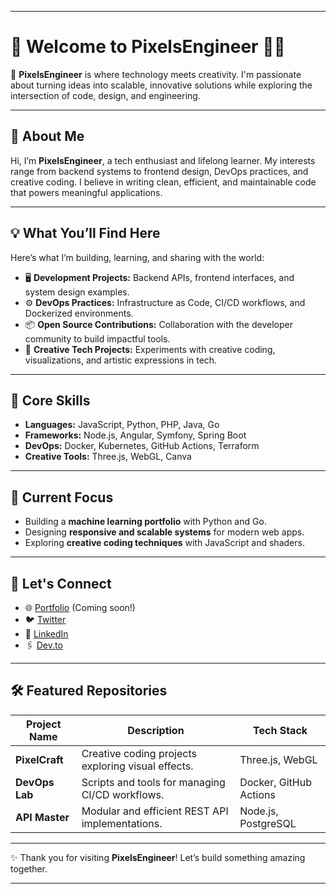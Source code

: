
---

# 👾 Welcome to **PixelsEngineer** 👨‍💻  

🎨 **PixelsEngineer** is where technology meets creativity. I'm passionate about turning ideas into scalable, innovative solutions while exploring the intersection of code, design, and engineering.

---

## 🚀 About Me  
Hi, I’m **PixelsEngineer**, a tech enthusiast and lifelong learner. My interests range from backend systems to frontend design, DevOps practices, and creative coding. I believe in writing clean, efficient, and maintainable code that powers meaningful applications.

---

## 💡 What You’ll Find Here  
Here’s what I’m building, learning, and sharing with the world:

- 🖥️ **Development Projects:** Backend APIs, frontend interfaces, and system design examples.
- ⚙️ **DevOps Practices:** Infrastructure as Code, CI/CD workflows, and Dockerized environments.
- 📦 **Open Source Contributions:** Collaboration with the developer community to build impactful tools.
- 🎨 **Creative Tech Projects:** Experiments with creative coding, visualizations, and artistic expressions in tech.

---

## 🌟 Core Skills  
- **Languages:** JavaScript, Python, PHP, Java, Go  
- **Frameworks:** Node.js, Angular, Symfony, Spring Boot  
- **DevOps:** Docker, Kubernetes, GitHub Actions, Terraform  
- **Creative Tools:** Three.js, WebGL, Canva

---

## 🔭 Current Focus  
- Building a **machine learning portfolio** with Python and Go.  
- Designing **responsive and scalable systems** for modern web apps.  
- Exploring **creative coding techniques** with JavaScript and shaders.

---

## 💬 Let's Connect  
- 🌐 [Portfolio](#) (Coming soon!)  
- 🐦 [Twitter](#)  
- 💼 [LinkedIn](#)  
- 🖇️ [Dev.to](#)

---

## 🛠️ Featured Repositories  

| Project Name  | Description                                        | Tech Stack         |  
|---------------|----------------------------------------------------|--------------------|  
| **PixelCraft**| Creative coding projects exploring visual effects. | Three.js, WebGL    |  
| **DevOps Lab**| Scripts and tools for managing CI/CD workflows.    | Docker, GitHub Actions |  
| **API Master**| Modular and efficient REST API implementations.    | Node.js, PostgreSQL|  

---

✨ Thank you for visiting **PixelsEngineer**! Let’s build something amazing together.  

---
